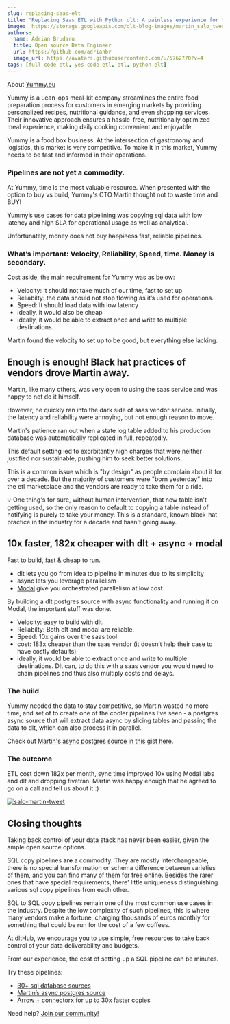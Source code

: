 ```yaml
---
slug: replacing-saas-elt
title: "Replacing Saas ETL with Python dlt: A painless experience for Yummy.eu"
image:  https://storage.googleapis.com/dlt-blog-images/martin_salo_tweet.png
authors:
  name: Adrian Brudaru
  title: Open source Data Engineer
  url: https://github.com/adrianbr
  image_url: https://avatars.githubusercontent.com/u/5762770?v=4
tags: [full code etl, yes code etl, etl, python elt]
---
```


About [Yummy.eu](https://about.yummy.eu/)

Yummy is a Lean-ops meal-kit company streamlines the entire food preparation process for customers in emerging markets by providing personalized recipes,
nutritional guidance, and even shopping services. Their innovative approach ensures a hassle-free, nutritionally optimized meal experience,
making daily cooking convenient and enjoyable.

Yummy is a food box business. At the intersection of gastronomy and logistics, this market is very competitive.
To make it in this market, Yummy needs to be fast and informed in their operations.

### Pipelines are not yet a commodity.

At Yummy, time is the most valuable resource. When presented with the option to buy vs build, Yummy's CTO Martin thought not to waste time and BUY!

Yummy’s use cases for data pipelining was copying sql data with low latency and high SLA for operational usage as well as analytical.

Unfortunately, money does not buy ~~happiness~~ fast, reliable pipelines.

### What’s important: Velocity, Reliability, Speed, time. Money is secondary.

Cost aside, the main requirement for Yummy was as below:

- Velocity: it should not take much of our time, fast to set up
- Reliabilty: the data should not stop flowing as it’s used for operations.
- Speed: It should load data with low latency
- ideally, it would also be cheap
- ideally, it would be able to extract once and write to multiple destinations.

Martin found the velocity to set up to be good, but everything else lacking.

## Enough is enough! Black hat practices of vendors drove Martin away.

Martin, like many others, was very open to using the saas service and was happy to not do it himself.

However, he quickly ran into the dark side of saas vendor service. Initially, the latency and reliability were annoying, but not enough reason to move.

Martin's patience ran out when a state log table added to his production database was automatically replicated in full, repeatedly.

This default setting led to exorbitantly high charges that were neither justified nor sustainable, pushing him to seek better solutions.

This is a common issue which is "by design" as people complain about it for over a decade. But the majority of customers were "born yesterday" into the etl marketplace and the vendors are ready to take them for a ride.

<aside>
💡 One thing's for sure, without human intervention, that new table isn't getting used, so the only reason to default to copying a table instead of notifying is purely to take your money. This is a standard, known black-hat practice in the industry for a decade and hasn't going away.
</aside>


## 10x faster, 182x cheaper with dlt + async + modal

Fast to build, fast & cheap to run.

- dlt lets you go from idea to pipeline in minutes due to its simplicity
- async lets you leverage parallelism
- [Modal](https://modal.com/) give you orchestrated parallelism at low cost

By building a dlt postgres source with async functionality and running it on Modal, the important stuff was done.

- Velocity: easy to build with dlt.
- Reliabilty: Both dlt and modal are reliable.
- Speed: 10x gains over the saas tool
- cost: 183x cheaper than the saas vendor (it doesn’t help their case to have costly defaults)
- ideally, it would be able to extract once and write to multiple destinations. Dlt can, to do this with a saas vendor you would need to chain pipelines and thus also multiply costs and delays.

### The build

Yummy needed the data to stay competitive, so Martin wasted no more time, and set of to create one of the cooler pipelines I’ve seen - a postgres async
source that will extract data async by slicing tables and passing the data to dlt, which can also process it in parallel.

Check out [Martin's async postgres source in this gist here](https://gist.github.com/salomartin/c0d4b0b5510feb0894da9369b5e649ff).

### The outcome

ETL cost down 182x per month, sync time improved 10x using Modal labs and dlt and dropping fivetran.
Martin was happy enough that he agreed to go on a call and tell us about it :)

[![salo-martin-tweet](https://storage.googleapis.com/dlt-blog-images/martin_salo_tweet.png)](https://twitter.com/salomartin/status/1755146404773658660)

## Closing thoughts

Taking back control of your data stack has never been easier, given the ample open source options.

SQL copy pipelines **are** a commodity. They are mostly interchangeable, there is no special transformation or schema difference between varieties of them,
and you can find many of them for free online. Besides the rarer ones that have special requirements, there' little uniqueness
distinguishing various sql copy pipelines from each other.

SQL to SQL copy pipelines remain one of the most common use cases in the industry. Despite the low complexity of such pipelines,
this is where many vendors make a fortune, charging thousands of euros monthly for something that could be run for the cost of a few coffees.

At dltHub, we encourage you to use simple, free resources to take back control of your data deliverability and budgets.

From our experience, the cost of setting up a SQL pipeline can be minutes.

Try these pipelines:

- [30+ sql database sources](https://dlthub.com/docs/dlt-ecosystem/verified-sources/sql_database)
- [Martin’s async postgres source](https://gist.github.com/salomartin/c0d4b0b5510feb0894da9369b5e649ff)
- [Arrow + connectorx](https://www.notion.so/Martin-Salo-Yummy-2061c3139e8e4b7fa355255cc994bba5?pvs=21) for up to 30x faster copies

Need help? [Join our community!](https://dlthub.com/community)
